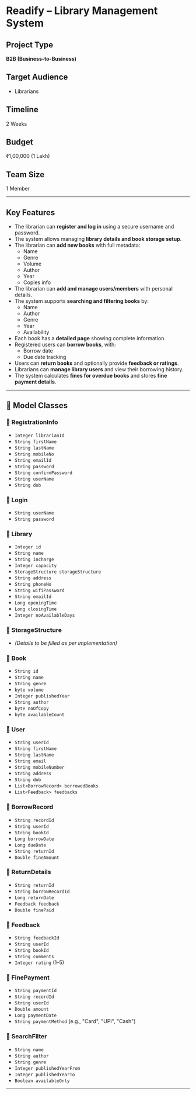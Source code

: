 # Readify – Library Management System

## Project Type  
**B2B (Business-to-Business)**

## Target Audience  
- Librarians  

## Timeline  
2 Weeks  

## Budget  
₹1,00,000 (1 Lakh) 

## Team Size  
1 Member  

---

## Key Features

- The librarian can **register and log in** using a secure username and password.
- The system allows managing **library details and book storage setup**.
- The librarian can **add new books** with full metadata:
  - Name  
  - Genre  
  - Volume  
  - Author  
  - Year  
  - Copies info  
- The librarian can **add and manage users/members** with personal details.
- The system supports **searching and filtering books** by:
  - Name  
  - Author  
  - Genre  
  - Year  
  - Availability  
- Each book has a **detailed page** showing complete information.
- Registered users can **borrow books**, with:
  - Borrow date  
  - Due date tracking  
- Users can **return books** and optionally provide **feedback or ratings**.
- Librarians can **manage library users** and view their borrowing history.
- The system calculates **fines for overdue books** and stores **fine payment details**.

---

## 🔹 Model Classes

### 🔹 RegistrationInfo
* `Integer librarianId`  
* `String firstName`  
* `String lastName`  
* `String mobileNo`  
* `String emailId`  
* `String password`  
* `String confirmPassword`  
* `String userName`  
* `String dob`  

### 🔹 Login
* `String userName`  
* `String password`  

### 🔹 Library
* `Integer id`  
* `String name`  
* `String incharge`  
* `Integer capacity`  
* `StorageStructure storageStructure`  
* `String address`  
* `String phoneNo`  
* `String wifiPassword`  
* `String emailId`  
* `Long openingTime`  
* `Long closingTime`  
* `Integer noAvailableDays`  

### 🔹 StorageStructure
* *(Details to be filled as per implementation)*

### 🔹 Book
* `String id`  
* `String name`  
* `String genre`  
* `byte volume`  
* `Integer publishedYear`  
* `String author`  
* `byte noOfCopy`  
* `byte availableCount`  

### 🔹 User
* `String userId`  
* `String firstName`  
* `String lastName`  
* `String email`  
* `String mobileNumber`  
* `String address`  
* `String dob`  
* `List<BorrowRecord> borrowedBooks`  
* `List<Feedback> feedbacks`  

### 🔹 BorrowRecord
* `String recordId`  
* `String userId`  
* `String bookId`  
* `Long borrowDate`  
* `Long dueDate`  
* `String returnId`  
* `Double fineAmount`  

### 🔹 ReturnDetails
* `String returnId`  
* `String borrowRecordId`  
* `Long returnDate`  
* `Feedback feedback`  
* `Double finePaid`  

### 🔹 Feedback
* `String feedbackId`  
* `String userId`  
* `String bookId`  
* `String comments`  
* `Integer rating` (1–5)  

### 🔹 FinePayment
* `String paymentId`  
* `String recordId`  
* `String userId`  
* `Double amount`  
* `Long paymentDate`  
* `String paymentMethod` (e.g., "Card", "UPI", "Cash")  

### 🔹 SearchFilter
* `String name`  
* `String author`  
* `String genre`  
* `Integer publishedYearFrom`  
* `Integer publishedYearTo`  
* `Boolean availableOnly`  

---

